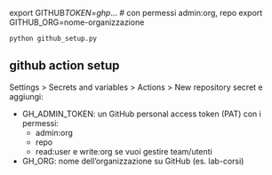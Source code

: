 export GITHUB*TOKEN=ghp*... # con permessi admin:org, repo
export GITHUB_ORG=nome-organizzazione

`python github_setup.py`

## github action setup

Settings > Secrets and variables > Actions > New repository secret e aggiungi:

- GH_ADMIN_TOKEN: un GitHub personal access token (PAT) con i permessi:
  - admin:org
  - repo
  - read:user e write:org se vuoi gestire team/utenti
- GH_ORG: nome dell’organizzazione su GitHub (es. lab-corsi)
